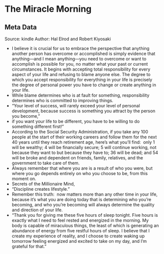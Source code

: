 # The Miracle Morning

## Meta Data

Source:  kindle 
Author: Hal Elrod and Robert Kiyosaki

- I believe it is crucial for us to embrace the perspective that anything another person has overcome or accomplished is simply evidence that anything—and I mean anything—you need to overcome or want to accomplish is possible for you, no matter what your past or current circumstances. It begins with accepting total responsibility for every aspect of your life and refusing to blame anyone else. The degree to which you accept responsibility for everything in your life is precisely the degree of personal power you have to change or create anything in your life.
- While blame determines who is at fault for something, responsibility determines who is committed to improving things.
- “Your level of success, will rarely exceed your level of personal development, because success is something you attract by the person you become,”
- if you want your life to be different, you have to be willing to do something different first!”
- According to the Social Security Administration, if you take any 100 people at the start of their working careers and follow them for the next 40 years until they reach retirement age, here’s what you’ll find:  only 1 will be wealthy; 4 will be financially secure; 5 will continue working, not because they want to but because they have to; 36 will be dead; and 54 will be broke and dependent on friends, family, relatives, and the government to take care of them.
- Always remember that where you are is a result of who you were, but where you go depends entirely on who you choose to be, from this moment on.
- Secrets of the Millionaire Mind,
- “Discipline creates lifestyle.”
- Remember this truth:  now matters more than any other time in your life, because it’s what you are doing today that is determining who you’re becoming, and who you’re becoming will always determine the quality and direction of your life.
- “Thank you for giving me these five hours of sleep tonight. Five hours is exactly what I need to feel rested and energized in the morning. My body is capable of miraculous things, the least of which is generating an abundance of energy from five restful hours of sleep. I believe that I create my experience of reality, and I choose to create waking up tomorrow feeling energized and excited to take on my day, and I’m grateful for that.”
